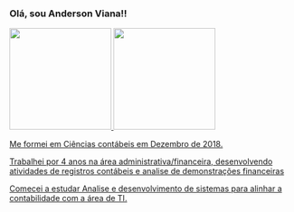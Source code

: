 ### Olá, sou Anderson Viana!!

 <div>
  <a href="https://github.com/andersonv16">
  <img height="180em" src="https://github-readme-stats.vercel.app/api?username=rafaballerini&show_icons=true&theme=dracula&include_all_commits=true&count_private=true"/>
  <img height="180em" src="https://github-readme-stats.vercel.app/api/top-langs/?username=rafaballerini&layout=compact&langs_count=7&theme=dracula"/>
</div>

Me formei em Ciências contábeis em Dezembro de 2018.

Trabalhei por 4 anos na área administrativa/financeira, desenvolvendo atividades de registros contábeis e analise de demonstrações financeiras

Comecei a estudar Analise e desenvolvimento de sistemas para alinhar a contabilidade com a área de TI.

